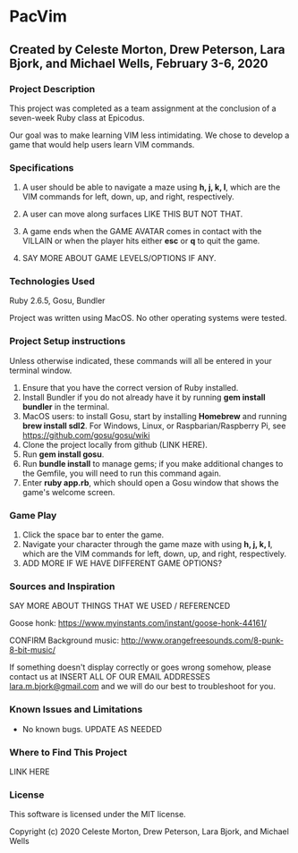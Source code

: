# PacVim
## Created by Celeste Morton, Drew Peterson, Lara Bjork, and Michael Wells, February 3-6, 2020
### Project Description

This project was completed as a team assignment at the conclusion of a seven-week Ruby class at Epicodus.

Our goal was to make learning VIM less intimidating. We chose to develop a game that would help users learn VIM commands.

### Specifications
1. A user should be able to navigate a maze using **h, j, k, l**, which are the VIM commands for left, down, up, and right, respectively.

2. A user can move along surfaces LIKE THIS BUT NOT THAT.

3. A game ends when the GAME AVATAR comes in contact with the VILLAIN or when the player hits either **esc** or **q** to quit the game.

4. SAY MORE ABOUT GAME LEVELS/OPTIONS IF ANY.


### Technologies Used
Ruby 2.6.5, Gosu, Bundler

Project was written using MacOS. No other operating systems were tested.

### Project Setup instructions
Unless otherwise indicated, these commands will all be entered in your terminal window.
1. Ensure that you have the correct version of Ruby installed.
2. Install Bundler if you do not already have it by running **gem install bundler** in the terminal.
3. MacOS users: to install Gosu, start by installing **Homebrew** and running **brew install sdl2**. For Windows, Linux, or Raspbarian/Raspberry Pi, see https://github.com/gosu/gosu/wiki
4. Clone the project locally from github (LINK HERE).
5. Run **gem install gosu**.
6. Run **bundle install** to manage gems; if you make additional changes to the Gemfile, you will need to run this command again.
7. Enter **ruby app.rb**, which should open a Gosu window that shows the game's welcome screen.

### Game Play
1. Click the space bar to enter the game.
2. Navigate your character through the game maze with using **h, j, k, l**, which are the VIM commands for left, down, up, and right, respectively.
3. ADD MORE IF WE HAVE DIFFERENT GAME OPTIONS?

### Sources and Inspiration
SAY MORE ABOUT THINGS THAT WE USED / REFERENCED

Goose honk: https://www.myinstants.com/instant/goose-honk-44161/

CONFIRM Background music: http://www.orangefreesounds.com/8-punk-8-bit-music/

If something doesn't display correctly or goes wrong somehow, please contact us at INSERT ALL OF OUR EMAIL ADDRESSES <lara.m.bjork@gmail.com> and we will do our best to troubleshoot for you.



### Known Issues and Limitations
* No known bugs. UPDATE AS NEEDED

### Where to Find This Project
LINK HERE

### License
This software is licensed under the MIT license.

Copyright (c) 2020 Celeste Morton, Drew Peterson, Lara Bjork, and Michael Wells

